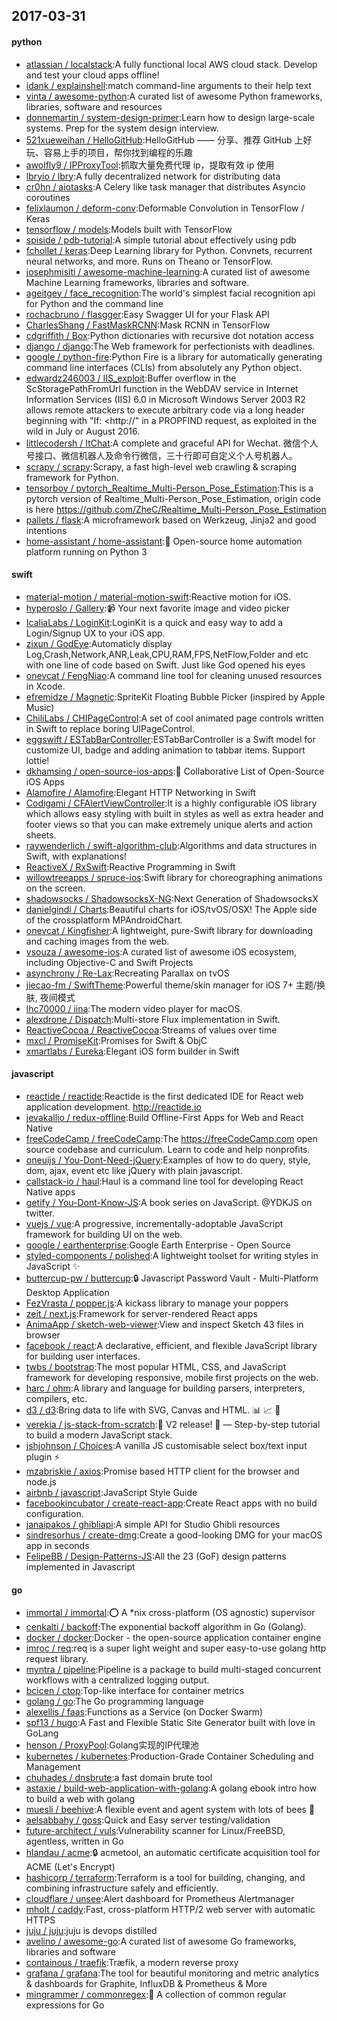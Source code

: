 ## 2017-03-31

#### python
* [atlassian / localstack](https://github.com/atlassian/localstack):A fully functional local AWS cloud stack. Develop and test your cloud apps offline!
* [idank / explainshell](https://github.com/idank/explainshell):match command-line arguments to their help text
* [vinta / awesome-python](https://github.com/vinta/awesome-python):A curated list of awesome Python frameworks, libraries, software and resources
* [donnemartin / system-design-primer](https://github.com/donnemartin/system-design-primer):Learn how to design large-scale systems. Prep for the system design interview.
* [521xueweihan / HelloGitHub](https://github.com/521xueweihan/HelloGitHub):HelloGitHub —— 分享、推荐 GitHub 上好玩、容易上手的项目，帮你找到编程的乐趣
* [awolfly9 / IPProxyTool](https://github.com/awolfly9/IPProxyTool):抓取大量免费代理 ip，提取有效 ip 使用
* [lbryio / lbry](https://github.com/lbryio/lbry):A fully decentralized network for distributing data
* [cr0hn / aiotasks](https://github.com/cr0hn/aiotasks):A Celery like task manager that distributes Asyncio coroutines
* [felixlaumon / deform-conv](https://github.com/felixlaumon/deform-conv):Deformable Convolution in TensorFlow / Keras
* [tensorflow / models](https://github.com/tensorflow/models):Models built with TensorFlow
* [spiside / pdb-tutorial](https://github.com/spiside/pdb-tutorial):A simple tutorial about effectively using pdb
* [fchollet / keras](https://github.com/fchollet/keras):Deep Learning library for Python. Convnets, recurrent neural networks, and more. Runs on Theano or TensorFlow.
* [josephmisiti / awesome-machine-learning](https://github.com/josephmisiti/awesome-machine-learning):A curated list of awesome Machine Learning frameworks, libraries and software.
* [ageitgey / face_recognition](https://github.com/ageitgey/face_recognition):The world's simplest facial recognition api for Python and the command line
* [rochacbruno / flasgger](https://github.com/rochacbruno/flasgger):Easy Swagger UI for your Flask API
* [CharlesShang / FastMaskRCNN](https://github.com/CharlesShang/FastMaskRCNN):Mask RCNN in TensorFlow
* [cdgriffith / Box](https://github.com/cdgriffith/Box):Python dictionaries with recursive dot notation access
* [django / django](https://github.com/django/django):The Web framework for perfectionists with deadlines.
* [google / python-fire](https://github.com/google/python-fire):Python Fire is a library for automatically generating command line interfaces (CLIs) from absolutely any Python object.
* [edwardz246003 / IIS_exploit](https://github.com/edwardz246003/IIS_exploit):Buffer overflow in the ScStoragePathFromUrl function in the WebDAV service in Internet Information Services (IIS) 6.0 in Microsoft Windows Server 2003 R2 allows remote attackers to execute arbitrary code via a long header beginning with "If: <http://" in a PROPFIND request, as exploited in the wild in July or August 2016.
* [littlecodersh / ItChat](https://github.com/littlecodersh/ItChat):A complete and graceful API for Wechat. 微信个人号接口、微信机器人及命令行微信，三十行即可自定义个人号机器人。
* [scrapy / scrapy](https://github.com/scrapy/scrapy):Scrapy, a fast high-level web crawling & scraping framework for Python.
* [tensorboy / pytorch_Realtime_Multi-Person_Pose_Estimation](https://github.com/tensorboy/pytorch_Realtime_Multi-Person_Pose_Estimation):This is a pytorch version of Realtime_Multi-Person_Pose_Estimation, origin code is here https://github.com/ZheC/Realtime_Multi-Person_Pose_Estimation
* [pallets / flask](https://github.com/pallets/flask):A microframework based on Werkzeug, Jinja2 and good intentions
* [home-assistant / home-assistant](https://github.com/home-assistant/home-assistant):🏡 Open-source home automation platform running on Python 3

#### swift
* [material-motion / material-motion-swift](https://github.com/material-motion/material-motion-swift):Reactive motion for iOS.
* [hyperoslo / Gallery](https://github.com/hyperoslo/Gallery):📹 Your next favorite image and video picker
* [IcaliaLabs / LoginKit](https://github.com/IcaliaLabs/LoginKit):LoginKit is a quick and easy way to add a Login/Signup UX to your iOS app.
* [zixun / GodEye](https://github.com/zixun/GodEye):Automaticly display Log,Crash,Network,ANR,Leak,CPU,RAM,FPS,NetFlow,Folder and etc with one line of code based on Swift. Just like God opened his eyes
* [onevcat / FengNiao](https://github.com/onevcat/FengNiao):A command line tool for cleaning unused resources in Xcode.
* [efremidze / Magnetic](https://github.com/efremidze/Magnetic):SpriteKit Floating Bubble Picker (inspired by Apple Music)
* [ChiliLabs / CHIPageControl](https://github.com/ChiliLabs/CHIPageControl):A set of cool animated page controls written in Swift to replace boring UIPageControl.
* [eggswift / ESTabBarController](https://github.com/eggswift/ESTabBarController):ESTabBarController is a Swift model for customize UI, badge and adding animation to tabbar items. Support lottie!
* [dkhamsing / open-source-ios-apps](https://github.com/dkhamsing/open-source-ios-apps):📱 Collaborative List of Open-Source iOS Apps
* [Alamofire / Alamofire](https://github.com/Alamofire/Alamofire):Elegant HTTP Networking in Swift
* [Codigami / CFAlertViewController](https://github.com/Codigami/CFAlertViewController):It is a highly configurable iOS library which allows easy styling with built in styles as well as extra header and footer views so that you can make extremely unique alerts and action sheets.
* [raywenderlich / swift-algorithm-club](https://github.com/raywenderlich/swift-algorithm-club):Algorithms and data structures in Swift, with explanations!
* [ReactiveX / RxSwift](https://github.com/ReactiveX/RxSwift):Reactive Programming in Swift
* [willowtreeapps / spruce-ios](https://github.com/willowtreeapps/spruce-ios):Swift library for choreographing animations on the screen.
* [shadowsocks / ShadowsocksX-NG](https://github.com/shadowsocks/ShadowsocksX-NG):Next Generation of ShadowsocksX
* [danielgindi / Charts](https://github.com/danielgindi/Charts):Beautiful charts for iOS/tvOS/OSX! The Apple side of the crossplatform MPAndroidChart.
* [onevcat / Kingfisher](https://github.com/onevcat/Kingfisher):A lightweight, pure-Swift library for downloading and caching images from the web.
* [vsouza / awesome-ios](https://github.com/vsouza/awesome-ios):A curated list of awesome iOS ecosystem, including Objective-C and Swift Projects
* [asynchrony / Re-Lax](https://github.com/asynchrony/Re-Lax):Recreating Parallax on tvOS
* [jiecao-fm / SwiftTheme](https://github.com/jiecao-fm/SwiftTheme):Powerful theme/skin manager for iOS 7+ 主题/换肤, 夜间模式
* [lhc70000 / iina](https://github.com/lhc70000/iina):The modern video player for macOS.
* [alexdrone / Dispatch](https://github.com/alexdrone/Dispatch):Multi-store Flux implementation in Swift.
* [ReactiveCocoa / ReactiveCocoa](https://github.com/ReactiveCocoa/ReactiveCocoa):Streams of values over time
* [mxcl / PromiseKit](https://github.com/mxcl/PromiseKit):Promises for Swift & ObjC
* [xmartlabs / Eureka](https://github.com/xmartlabs/Eureka):Elegant iOS form builder in Swift

#### javascript
* [reactide / reactide](https://github.com/reactide/reactide):Reactide is the first dedicated IDE for React web application development. http://reactide.io
* [jevakallio / redux-offline](https://github.com/jevakallio/redux-offline):Build Offline-First Apps for Web and React Native
* [freeCodeCamp / freeCodeCamp](https://github.com/freeCodeCamp/freeCodeCamp):The https://freeCodeCamp.com open source codebase and curriculum. Learn to code and help nonprofits.
* [oneuijs / You-Dont-Need-jQuery](https://github.com/oneuijs/You-Dont-Need-jQuery):Examples of how to do query, style, dom, ajax, event etc like jQuery with plain javascript.
* [callstack-io / haul](https://github.com/callstack-io/haul):Haul is a command line tool for developing React Native apps
* [getify / You-Dont-Know-JS](https://github.com/getify/You-Dont-Know-JS):A book series on JavaScript. @YDKJS on twitter.
* [vuejs / vue](https://github.com/vuejs/vue):A progressive, incrementally-adoptable JavaScript framework for building UI on the web.
* [google / earthenterprise](https://github.com/google/earthenterprise):Google Earth Enterprise - Open Source
* [styled-components / polished](https://github.com/styled-components/polished):A lightweight toolset for writing styles in JavaScript ✨
* [buttercup-pw / buttercup](https://github.com/buttercup-pw/buttercup):🔒 Javascript Password Vault - Multi-Platform Desktop Application
* [FezVrasta / popper.js](https://github.com/FezVrasta/popper.js):A kickass library to manage your poppers
* [zeit / next.js](https://github.com/zeit/next.js):Framework for server-rendered React apps
* [AnimaApp / sketch-web-viewer](https://github.com/AnimaApp/sketch-web-viewer):View and inspect Sketch 43 files in browser
* [facebook / react](https://github.com/facebook/react):A declarative, efficient, and flexible JavaScript library for building user interfaces.
* [twbs / bootstrap](https://github.com/twbs/bootstrap):The most popular HTML, CSS, and JavaScript framework for developing responsive, mobile first projects on the web.
* [harc / ohm](https://github.com/harc/ohm):A library and language for building parsers, interpreters, compilers, etc.
* [d3 / d3](https://github.com/d3/d3):Bring data to life with SVG, Canvas and HTML. 📊 📈 🎉
* [verekia / js-stack-from-scratch](https://github.com/verekia/js-stack-from-scratch):🎉 V2 release! 🎉 — Step-by-step tutorial to build a modern JavaScript stack.
* [jshjohnson / Choices](https://github.com/jshjohnson/Choices):A vanilla JS customisable select box/text input plugin ⚡️
* [mzabriskie / axios](https://github.com/mzabriskie/axios):Promise based HTTP client for the browser and node.js
* [airbnb / javascript](https://github.com/airbnb/javascript):JavaScript Style Guide
* [facebookincubator / create-react-app](https://github.com/facebookincubator/create-react-app):Create React apps with no build configuration.
* [janaipakos / ghibliapi](https://github.com/janaipakos/ghibliapi):A simple API for Studio Ghibli resources
* [sindresorhus / create-dmg](https://github.com/sindresorhus/create-dmg):Create a good-looking DMG for your macOS app in seconds
* [FelipeBB / Design-Patterns-JS](https://github.com/FelipeBB/Design-Patterns-JS):All the 23 (GoF) design patterns implemented in Javascript

#### go
* [immortal / immortal](https://github.com/immortal/immortal):⭕ A *nix cross-platform (OS agnostic) supervisor
* [cenkalti / backoff](https://github.com/cenkalti/backoff):The exponential backoff algorithm in Go (Golang).
* [docker / docker](https://github.com/docker/docker):Docker - the open-source application container engine
* [imroc / req](https://github.com/imroc/req):req is a super light weight and super easy-to-use golang http request library.
* [myntra / pipeline](https://github.com/myntra/pipeline):Pipeline is a package to build multi-staged concurrent workflows with a centralized logging output.
* [bcicen / ctop](https://github.com/bcicen/ctop):Top-like interface for container metrics
* [golang / go](https://github.com/golang/go):The Go programming language
* [alexellis / faas](https://github.com/alexellis/faas):Functions as a Service (on Docker Swarm)
* [spf13 / hugo](https://github.com/spf13/hugo):A Fast and Flexible Static Site Generator built with love in GoLang
* [henson / ProxyPool](https://github.com/henson/ProxyPool):Golang实现的IP代理池
* [kubernetes / kubernetes](https://github.com/kubernetes/kubernetes):Production-Grade Container Scheduling and Management
* [chuhades / dnsbrute](https://github.com/chuhades/dnsbrute):a fast domain brute tool
* [astaxie / build-web-application-with-golang](https://github.com/astaxie/build-web-application-with-golang):A golang ebook intro how to build a web with golang
* [muesli / beehive](https://github.com/muesli/beehive):A flexible event and agent system with lots of bees 🐝
* [aelsabbahy / goss](https://github.com/aelsabbahy/goss):Quick and Easy server testing/validation
* [future-architect / vuls](https://github.com/future-architect/vuls):Vulnerability scanner for Linux/FreeBSD, agentless, written in Go
* [hlandau / acme](https://github.com/hlandau/acme):🔒 acmetool, an automatic certificate acquisition tool for ACME (Let's Encrypt)
* [hashicorp / terraform](https://github.com/hashicorp/terraform):Terraform is a tool for building, changing, and combining infrastructure safely and efficiently.
* [cloudflare / unsee](https://github.com/cloudflare/unsee):Alert dashboard for Prometheus Alertmanager
* [mholt / caddy](https://github.com/mholt/caddy):Fast, cross-platform HTTP/2 web server with automatic HTTPS
* [juju / juju](https://github.com/juju/juju):juju is devops distilled
* [avelino / awesome-go](https://github.com/avelino/awesome-go):A curated list of awesome Go frameworks, libraries and software
* [containous / traefik](https://github.com/containous/traefik):Træfik, a modern reverse proxy
* [grafana / grafana](https://github.com/grafana/grafana):The tool for beautiful monitoring and metric analytics & dashboards for Graphite, InfluxDB & Prometheus & More
* [mingrammer / commonregex](https://github.com/mingrammer/commonregex):🍫 A collection of common regular expressions for Go
